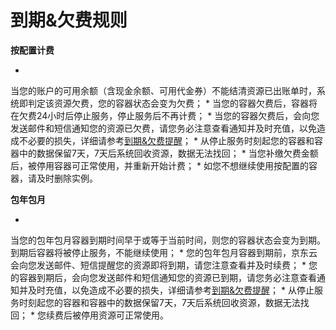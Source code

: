 # **到期&欠费规则**

**按配置计费**

* 
当您的账户的可用余额（含现金余额、可用代金券）不能结清资源已出账单时，系统即判定该资源欠费，您的容器状态会变为欠费；
* 
当您的容器欠费后，容器将在欠费24小时后停止服务，停止服务后不再计费；
* 
当您的容器欠费后，会向您发送邮件和短信通知您的资源已欠费，请您务必注意查看通知并及时充值，以免造成不必要的损失，详细请参考[到期&欠费提醒](https://www.jdcloud.com/help/detail/1943/isCatalog/1)；
* 
从停止服务时刻起您的容器和容器中的数据保留7天，7天后系统回收资源，数据无法找回；
* 
当您补缴欠费金额后，被停用容器可正常使用，并重新开始计费；
* 
如您不想继续使用按配置的容器，请及时删除实例。

**包年包月**

* 
当您的包年包月容器到期时间早于或等于当前时间，则您的容器状态会变为到期。到期后容器将被停止服务，不能继续使用；
* 
您的包年包月容器到期前，京东云会向您发送邮件、短信提醒您的资源即将到期，请您注意查看并及时续费；
* 
您的容器到期后，会向您发送邮件和短信通知您的资源已到期，请您务必注意查看通知并及时充值，以免造成不必要的损失，详细请参考[到期&欠费提醒](https://www.jdcloud.com/help/detail/1943/isCatalog/1)；
* 
从停止服务时刻起您的容器和容器中的数据保留7天，7天后系统回收资源，数据无法找回；
* 
您续费后被停用资源可正常使用。